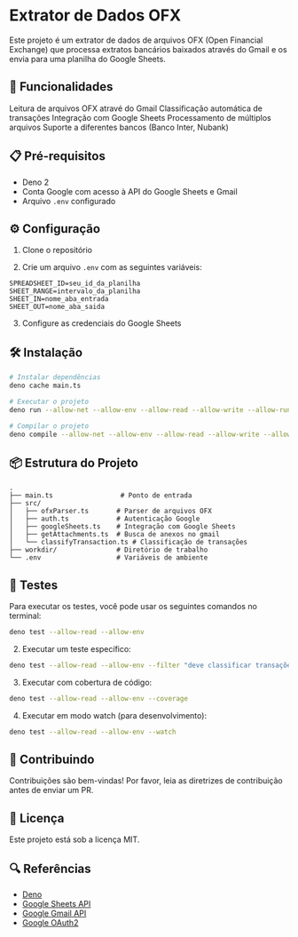 # Extrator de Dados OFX

Este projeto é um extrator de dados de arquivos OFX (Open Financial Exchange) que processa extratos bancários baixados através do Gmail e os envia para uma planilha do Google Sheets.


## 🚀 Funcionalidades

Leitura de arquivos OFX atravé do Gmail
Classificação automática de transações
Integração com Google Sheets
Processamento de múltiplos arquivos
Suporte a diferentes bancos (Banco Inter, Nubank)


## 📋 Pré-requisitos

- Deno 2
- Conta Google com acesso à API do Google Sheets e Gmail
- Arquivo `.env` configurado


## ⚙️ Configuração


1. Clone o repositório

2. Crie um arquivo `.env` com as seguintes variáveis:
```
SPREADSHEET_ID=seu_id_da_planilha
SHEET_RANGE=intervalo_da_planilha
SHEET_IN=nome_aba_entrada
SHEET_OUT=nome_aba_saida
```

3. Configure as credenciais do Google Sheets

## 🛠️ Instalação

```bash
# Instalar dependências
deno cache main.ts

# Executar o projeto
deno run --allow-net --allow-env --allow-read --allow-write --allow-run main.ts

# Compilar o projeto
deno compile --allow-net --allow-env --allow-read --allow-write --allow-run main.ts
```

## 📦 Estrutura do Projeto

```
.
├── main.ts                 # Ponto de entrada
├── src/
│   ├── ofxParser.ts       # Parser de arquivos OFX
│   ├── auth.ts            # Autenticação Google
│   ├── googleSheets.ts    # Integração com Google Sheets
│   ├── getAttachments.ts  # Busca de anexos no gmail
│   └── classifyTransaction.ts # Classificação de transações
├── workdir/               # Diretório de trabalho
└── .env                   # Variáveis de ambiente
```

## 🧪 Testes

Para executar os testes, você pode usar os seguintes comandos no terminal:

```bash
deno test --allow-read --allow-env
```

2. Executar um teste específico:
```bash
deno test --allow-read --allow-env --filter "deve classificar transações corretamente"
```

3. Executar com cobertura de código:
```bash
deno test --allow-read --allow-env --coverage
```

4. Executar em modo watch (para desenvolvimento):
```bash
deno test --allow-read --allow-env --watch
```


## 🤝 Contribuindo

Contribuições são bem-vindas! Por favor, leia as diretrizes de contribuição antes de enviar um PR.

## 📄 Licença

Este projeto está sob a licença MIT.


## 🔍 Referências

- [Deno](https://deno.com/)
- [Google Sheets API](https://developers.google.com/sheets/api)
- [Google Gmail API](https://developers.google.com/gmail/api)
- [Google OAuth2](https://developers.google.com/oauthplayground)
